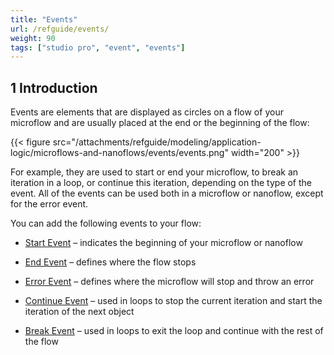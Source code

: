 ```yaml
---
title: "Events"
url: /refguide/events/
weight: 90
tags: ["studio pro", "event", "events"]
---
```


## 1 Introduction

Events are elements that are displayed as circles on a flow of your microflow and are usually placed at the end or the beginning of the flow:

{{< figure src="/attachments/refguide/modeling/application-logic/microflows-and-nanoflows/events/events.png"   width="200"  >}}

For example, they are used to start or end your microflow, to break an iteration in a loop, or continue this iteration, depending on the type of the event. All of the events can be used both in a microflow or nanoflow, except for the error event. 

You can add the following events to your flow:

* [Start Event](/refguide/start-event/) – indicates the beginning of your microflow or nanoflow 

* [End Event](/refguide/end-event/) – defines where the flow stops

* [Error Event](/refguide/error-event/) – defines where the microflow will stop and throw an error

* [Continue Event](/refguide/continue-event/) – used in loops to stop the current iteration and start the iteration of the next object

* [Break Event](/refguide/break-event/) – used in loops to exit the loop and continue with the rest of the flow